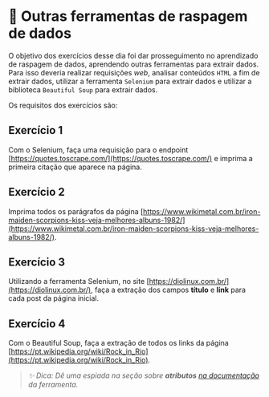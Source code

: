 # :pencil: Outras ferramentas de raspagem de dados

O objetivo dos exercícios desse dia foi dar prosseguimento no aprendizado de raspagem de dados, aprendendo outras ferramentas para extrair dados. Para isso deveria realizar requisições _web_, analisar conteúdos `HTML` a fim de extrair dados, utilizar a ferramenta `Selenium` para extrair dados e utilizar a biblioteca `Beautiful Soup` para extrair dados.

Os requisitos dos exercícios são:

## Exercício 1

Com o Selenium, faça uma requisição para o endpoint [https://quotes.toscrape.com/](https://quotes.toscrape.com/) e imprima a primeira citação que aparece na página.

## Exercício 2

Imprima todos os parágrafos da página [https://www.wikimetal.com.br/iron-maiden-scorpions-kiss-veja-melhores-albuns-1982/](https://www.wikimetal.com.br/iron-maiden-scorpions-kiss-veja-melhores-albuns-1982/).

## Exercício 3

Utilizando a ferramenta Selenium, no site [https://diolinux.com.br/](https://diolinux.com.br/), faça a extração dos campos **título** e **link** para cada post da página inicial.

## Exercício 4

Com o Beautiful Soup, faça a extração de todos os links da página [https://pt.wikipedia.org/wiki/Rock_in_Rio](https://pt.wikipedia.org/wiki/Rock_in_Rio).

> _✨ Dica: Dê uma espiada na seção sobre **atributos** [na documentação](https://www.crummy.com/software/BeautifulSoup/bs4/doc.ptbr/#atributos) da ferramenta._
